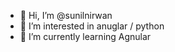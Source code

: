 - 👋 Hi, I’m @sunilnirwan
- 👀 I’m interested in anuglar / python
- 🌱 I’m currently learning Agnular

<!---
sunilnirwan/sunilnirwan is a ✨ special ✨ repository because its `README.md` (this file) appears on your GitHub profile.
You can click the Preview link to take a look at your changes.
--->
